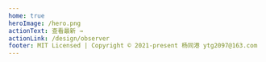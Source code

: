 ```yaml
---
home: true
heroImage: /hero.png
actionText: 查看最新 →
actionLink: /design/observer
footer: MIT Licensed | Copyright © 2021-present 杨同港 ytg2097@163.com
---
```

